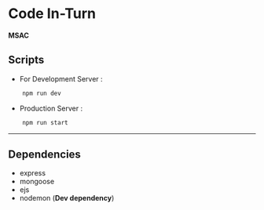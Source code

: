 # Code In-Turn

**MSAC**

## Scripts

- For Development Server :

```bash
    npm run dev
```

- Production Server :

```bash
    npm run start
```

---

## Dependencies

- express
- mongoose
- ejs
- nodemon (**Dev dependency**)
